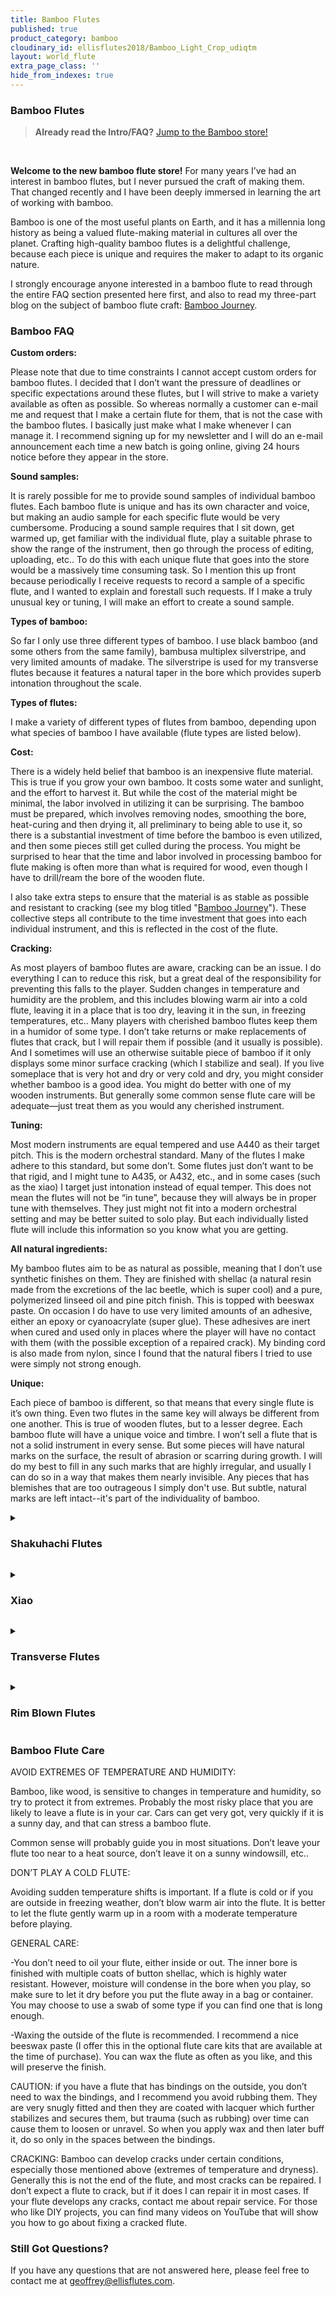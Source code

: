 ```yaml
---
title: Bamboo Flutes
published: true
product_category: bamboo
cloudinary_id: ellisflutes2018/Bamboo_Light_Crop_udiqtm
layout: world_flute
extra_page_class: ''
hide_from_indexes: true
---
```


### Bamboo Flutes

> **Already read the Intro/FAQ?** [Jump to the Bamboo store!](/products/bamboo)

&nbsp;

**Welcome to the new bamboo flute store!** For many years I’ve had an interest in bamboo flutes, but I never pursued the craft of making them.  That changed recently and I have been deeply immersed in learning the art of working with bamboo.

Bamboo is one of the most useful plants on Earth, and it has a millennia long history as being a valued flute-making material in cultures all over the planet.  Crafting high-quality bamboo flutes is a delightful challenge, because each piece is unique and requires the maker to adapt to its organic nature.

I strongly encourage anyone interested in a bamboo flute to read through the entire FAQ section presented here first, and also to read my three-part blog on the subject of bamboo flute craft: [Bamboo Journey](/blog/bamboo-journey).

### Bamboo FAQ

**Custom orders:**

Please note that due to time constraints I cannot accept custom orders for bamboo flutes.  I decided that I don’t want the pressure of deadlines or specific expectations around these flutes, but I will strive to make a variety available as often as possible.  So whereas normally a customer can e-mail me and request that I make a certain flute for them, that is not the case with the bamboo flutes.  I basically just make what I make whenever I can manage it.  I recommend signing up for my newsletter and I will do an e-mail announcement each time a new batch is going online, giving 24 hours notice before they appear in the store.

**Sound samples:**

It is rarely possible for me to provide sound samples of individual bamboo flutes.  Each bamboo flute is unique and has its own character and voice, but making an audio sample for each specific flute would be very cumbersome.  Producing a sound sample requires that I sit down, get warmed up, get familiar with the individual flute, play a suitable phrase to show the range of the instrument, then go through the process of editing, uploading, etc..  To do this with each unique flute that goes into the store would be a massively time consuming task.  So I mention this up front because periodically I receive requests to record a sample of a specific flute, and I wanted to explain and forestall such requests.  If I make a truly unusual key or tuning, I will make an effort to create a sound sample.

**Types of bamboo:**

So far I only use three different types of bamboo.  I use black bamboo (and some others from the same family), bambusa multiplex silverstripe, and very limited amounts of madake.  The silverstripe is used for my transverse flutes because it features a natural taper in the bore which provides superb intonation throughout the scale.

**Types of flutes:**

I make a variety of different types of flutes from bamboo, depending upon what species of bamboo I have available (flute types are listed below).

**Cost:**

There is a widely held belief that bamboo is an inexpensive flute material.  This is true if you grow your own bamboo.  It costs some water and sunlight, and the effort to harvest it. But while the cost of the material might be minimal, the labor involved in utilizing it can be surprising.  The bamboo must be prepared, which involves removing nodes, smoothing the bore, heat-curing and then drying it, all preliminary to being able to use it, so there is a substantial investment of time before the bamboo is even utilized, and then some pieces still get culled during the process.  You might be surprised to hear that the time and labor involved in processing bamboo for flute making is often more than what is required for wood, even though I have to drill/ream the bore of the wooden flute.

I also take extra steps to ensure that the material is as stable as possible and resistant to cracking (see my blog titled "[Bamboo Journey](/blog/bamboo-journey)").  These collective steps all contribute to the time investment that goes into each individual instrument, and this is reflected in the cost of the flute.

**Cracking:**

As most players of bamboo flutes are aware, cracking can be an issue.  I do everything I can to reduce this risk, but a great deal of the responsibility for preventing this falls to the player.  Sudden changes in temperature and humidity are the problem, and this includes blowing warm air into a cold flute, leaving it in a place that is too dry, leaving it in the sun, in freezing temperatures, etc..  Many players with cherished bamboo flutes keep them in a humidor of some type.  I don’t take returns or make replacements of flutes that crack, but I will repair them if possible (and it usually is possible).  And I sometimes will use an otherwise suitable piece of bamboo if it only displays some minor surface cracking (which I stabilize and seal).   If you live someplace that is very hot and dry or very cold and dry, you might consider whether bamboo is a good idea.  You might do better with one of my wooden instruments.  But generally some common sense flute care will be adequate—just treat them as you would any cherished instrument.

**Tuning:**

Most modern instruments are equal tempered and use A440 as their target pitch.  This is the modern orchestral standard.  Many of the flutes I make adhere to this standard, but some don’t.  Some flutes just don’t want to be that rigid, and I might tune to A435, or A432, etc., and in some cases (such as the xiao) I target just intonation instead of equal temper.  This does not mean the flutes will not be “in tune”, because they will always be in proper tune with themselves.  They just might not fit into a modern orchestral setting and may be better suited to solo play.  But each individually listed flute will include this information so you know what you are getting.

**All natural ingredients:**

My bamboo flutes aim to be as natural as possible, meaning that I don’t use synthetic finishes on them.  They are finished with shellac (a natural resin made from the excretions of the lac beetle, which is super cool) and a pure, polymerized linseed oil and pine pitch finish.  This is topped with beeswax paste.  On occasion I do have to use very limited amounts of an adhesive, either an epoxy or cyanoacrylate (super glue).  These adhesives are inert when cured and used only in places where the player will have no contact with them (with the possible exception of a repaired crack).  My binding cord is also made from nylon, since I found that the natural fibers I tried to use were simply not strong enough.

**Unique:**

Each piece of bamboo is different, so that means that every single flute is it’s own thing.  Even two flutes in the same key will always be different from one another.  This is true of wooden flutes, but to a lesser degree.  Each bamboo flute will have a unique voice and timbre.  I won’t sell a flute that is not a solid instrument in every sense.  But some pieces will have natural marks on the surface, the result of abrasion or scarring during growth.  I will do my best to fill in any such marks that are highly irregular, and usually I can do so in a way that makes them nearly invisible.  Any pieces that has blemishes that are too outrageous I simply don't use.  But subtle, natural marks are left intact--it's part of the individuality of bamboo.  

<details-preamble></details-preamble>
<details markdown="1">
  <summary markdown="1">

### Shakuhachi Flutes

  </summary>

My bamboo shakuhachi are not really traditional.  They are not made from Madake (which I don't have a good source for), and most often I use bamboo in the *phylostachys* family, which includes black bamboo.  They have a natural bore, with no manipulation of it’s shape.   So if you are a strict traditionalist, these probably aren’t for you.   Without the modifications to the bore, it may or may not provide the entire range of pitches that traditional shakuhachi players expect to find.   I can promise that it will play the pentatonic minor scale with good accuracy through the first two octaves and a good player can likely get many of the "in-between" notes that are possible on typical shakuhachi.   So if you want a beautiful, well-tuned flute that you can use for personal meditation, then you’ll probably love them.  But if you are looking to play traditional honkyoku, these may or may not take you where you want to go.
</details>

<details-preamble></details-preamble>
<details markdown="1">
  <summary markdown="1">

### Xiao

  </summary>

All of my bamboo xiao are one-piece instruments.  This is a very challenging way to make the xiao, but very rewarding.  Clearing the nodes from the bore of a long, single-piece flute is a bit of an art, but I personally like the aesthetic of a one-piece xiao.  I’m an avid xiao player myself, so none of these flutes makes it into the store unless it is a flute I would personally play (so the quality has to be very high).
</details>

<details-preamble></details-preamble>
<details markdown="1">
  <summary markdown="1">

### Transverse Flutes

  </summary>

Most of these bamboo versions play the diatonic major scale and are suitable for many types of folk music, including Irish Traditional Music and related styles.  They are made from bamboo that exhibits a natural taper in the bore which improves the tuning balance and response.  The lip plates are also made from bamboo, though they are tinted with a dye.  

I also occasionally make what I call *meditation flutes* that feature different scales and playing characteristics.
</details>

<details-preamble></details-preamble>
<details markdown="1">
  <summary markdown="1">

### Rim Blown Flutes

  </summary>

This category encompasses all of the vertical, endblown flute styles and tunings that are not either the xiao or shakuhachi.
</details>

### Bamboo Flute Care

AVOID EXTREMES OF TEMPERATURE AND HUMIDITY:  

Bamboo, like wood, is sensitive to changes in temperature and humidity, so try to protect it from extremes.  Probably the most risky place that you are likely to leave a flute is in your car.  Cars can get very got, very quickly if it is a sunny day, and that can stress a bamboo flute.  

Common sense will probably guide you in most situations.  Don’t leave your flute too near to a heat source, don’t leave it on a sunny windowsill, etc..

DON’T PLAY A COLD FLUTE:

Avoiding sudden temperature shifts is important.  If a flute is cold or if you are outside in freezing weather, don’t blow warm air into the flute.  It is better to let the flute gently warm up in a room with a moderate temperature before playing.

GENERAL CARE:

-You don’t need to oil your flute, either inside or out.  The inner bore is finished with multiple coats of button shellac, which is highly water resistant.  However, moisture will condense in the bore when you play, so make sure to let it dry before you put the flute away in a bag or container.  You may choose to use a swab of some type if you can find one that is long enough.

-Waxing the outside of the flute is recommended.  I recommend a nice beeswax paste (I offer this in the optional flute care kits that are available at the time of purchase).  You can wax the flute as often as you like, and this will preserve the finish. 

CAUTION: if you have a flute that has bindings on the outside, you don’t need to wax the bindings, and I recommend you avoid rubbing them.  They are very snugly fitted and then they are coated with lacquer which further stabilizes and secures them, but trauma (such as rubbing) over time can cause them to loosen or unravel.  So when you apply wax and then later buff it, do so only in the spaces between the bindings.

CRACKING:  Bamboo can develop cracks under certain conditions, especially those mentioned above (extremes of temperature and dryness).  Generally this is not the end of the flute, and most cracks can be repaired.  I don’t expect a flute to crack, but if it does I can repair it in most cases.  If your flute develops any cracks, contact me about repair service.  For those who like DIY projects, you can find many videos on YouTube that will show you how to go about fixing a cracked flute.


### Still Got Questions?

If you have any questions that are not answered here, please feel free to contact me at [geoffrey@ellisflutes.com](mailto:geoffrey@ellisflutes.com).
